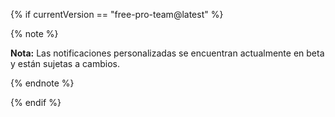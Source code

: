 {% if currentVersion == "free-pro-team@latest" %}

{% note %}

**Nota:** Las notificaciones personalizadas se encuentran actualmente en beta y están sujetas a cambios.

{% endnote %}

{% endif %}
